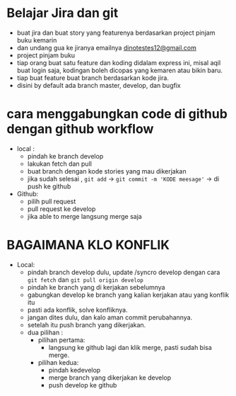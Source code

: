 # Belajar Jira dan git

- buat jira dan buat story yang featurenya berdasarkan project pinjam buku kemarin
- dan undang gua ke jiranya emailnya dinotestes12@gmail.com
- project pinjam buku
- tiap orang buat satu feature dan koding didalam express ini,
  misal aqil buat login saja, kodingan boleh dicopas yang kemaren atau bikin baru.
- tiap buat feature buat branch berdasarkan kode jira.
- disini by default ada branch master, develop, dan bugfix

# cara menggabungkan code di github dengan github workflow

- local :
  - pindah ke branch develop
  - lakukan fetch dan pull
  - buat branch dengan kode stories yang mau dikerjakan
  - jika sudah selesai , `git add` -> `git commit -m 'KODE meesage'` -> di push ke github
- Github:
  - pilih pull request
  - pull request ke develop
  - jika able to merge langsung merge saja

# BAGAIMANA KLO KONFLIK

- Local:
  - pindah branch develop dulu, update /syncro develop dengan cara `git fetch` dan `git pull origin develop`
  - pindah ke branch yang di kerjakan sebelumnya
  - gabungkan develop ke branch yang kalian kerjakan atau yang konflik itu
  - pasti ada konflik, solve konfliknya.
  - jangan dites dulu, dan kalo aman commit perubahannya.
  - setelah itu push branch yang dikerjakan.
  - dua pilihan :
    - pilihan pertama:
      - langsung ke github lagi dan klik merge, pasti sudah bisa merge.
    - pilihan kedua:
      - pindah kedevelop
      - merge branch yang dikerjakan ke develop
      - push develop ke github
